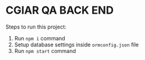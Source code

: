 # CGIAR QA BACK END

Steps to run this project:

1. Run `npm i` command
2. Setup database settings inside `ormconfig.json` file
3. Run `npm start` command
